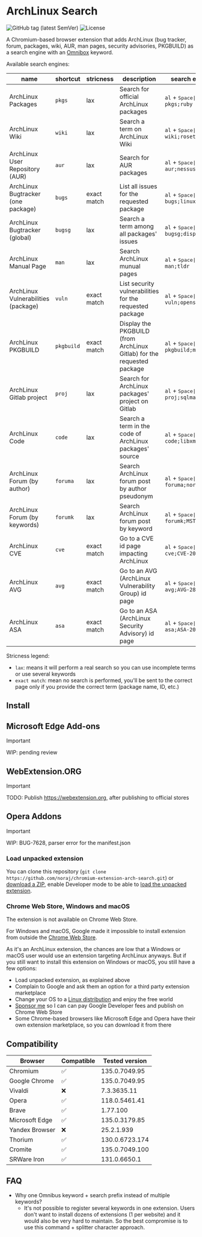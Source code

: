 # ArchLinux Search

![GitHub tag (latest SemVer)](https://img.shields.io/github/v/tag/noraj/chromium-extension-arch-search)
![License](https://img.shields.io/github/license/noraj/chromium-extension-arch-search)

A Chromium-based browser extension that adds ArchLinux (bug tracker, forum, packages, wiki, AUR, man pages, security
advisories, PKGBUILD) as a search engine with an [Omnibox](https://developer.chrome.com/docs/extensions/reference/api/omnibox) keyword.

Available search engines:

name                                | shortcut   | stricness   | description                                                            | search example
------------------------------------|------------|-------------|------------------------------------------------------------------------|---------------
ArchLinux Packages                  | `pkgs`     | lax         | Search for official ArchLinux packages                                 | `al` + <kbd>Space\|Tab</kbd> + `pkgs;ruby`
ArchLinux Wiki                      | `wiki`     | lax         | Search a term on ArchLinux Wiki                                        | `al` + <kbd>Space\|Tab</kbd> + `wiki;rosetta`
ArchLinux User Repository (AUR)     | `aur`      | lax         | Search for AUR packages                                                | `al` + <kbd>Space\|Tab</kbd> + `aur;nessus`
ArchLinux Bugtracker (one package)  | `bugs`     | exact match | List all issues for the requested package                              | `al` + <kbd>Space\|Tab</kbd> + `bugs;linux-lts`
ArchLinux Bugtracker (global)       | `bugsg`    | lax         | Search a term among all packages' issues                               | `al` + <kbd>Space\|Tab</kbd> + `bugsg;displayport`
ArchLinux Manual Page               | `man`      | lax         | Search ArchLinux munual pages                                          | `al` + <kbd>Space\|Tab</kbd> + `man;tldr`
ArchLinux Vulnerabilities (package) | `vuln`     | exact match | List security vulnerabilities for the requested package                | `al` + <kbd>Space\|Tab</kbd> + `vuln;openssh`
ArchLinux PKGBUILD                  | `pkgbuild` | exact match | Display the PKGBUILD (from ArchLinux Gitlab) for the requested package | `al` + <kbd>Space\|Tab</kbd> + `pkgbuild;metasploit`
ArchLinux Gitlab project            | `proj`     | lax         | Search for ArchLinux packages' project on Gitlab                       | `al` + <kbd>Space\|Tab</kbd> + `proj;sqlmap`
ArchLinux Code                      | `code`     | lax         | Search a term in the code of ArchLinux packages' source                | `al` + <kbd>Space\|Tab</kbd> + `code;libxml`
ArchLinux Forum (by author)         | `foruma`   | lax         | Search ArchLinux forum post by author pseudonym                        | `al` + <kbd>Space\|Tab</kbd> + `foruma;noraj2`
ArchLinux Forum (by keywords)       | `forumk`   | lax         | Search ArchLinux forum post by keyword                                 | `al` + <kbd>Space\|Tab</kbd> + `forumk;MST`
ArchLinux CVE                       | `cve`      | exact match | Go to a CVE id page impacting ArchLinux                                | `al` + <kbd>Space\|Tab</kbd> + `cve;CVE-2021-38371`
ArchLinux AVG                       | `avg`      | exact match | Go to an AVG (ArchLinux Vulnerability Group) id page                   | `al` + <kbd>Space\|Tab</kbd> + `avg;AVG-2843`
ArchLinux ASA                       | `asa`      | exact match | Go to an ASA (ArchLinux Security Advisory) id page                     | `al` + <kbd>Space\|Tab</kbd> + `asa;ASA-202403-1`

Stricness legend:

- `lax`: means it will perform a real search so you can use incomplete terms or use several keywords
- `exact match`: mean no search is performed, you'll be sent to the correct page only if you provide the correct term (package name, ID, etc.)

## Install

## Microsoft Edge Add-ons

> [!IMPORTANT]
> WIP: pending review

## WebExtension.ORG

> [!IMPORTANT]
> TODO: Publish https://webextension.org, after publishing to official stores

## Opera Addons

> [!IMPORTANT]
> WIP: BUG-7628, parser error for the manifest.json

### Load unpacked extension

You can clone this repository (`git clone https://github.com/noraj/chromium-extension-arch-search.git`) or [download a ZIP](https://github.com/noraj/chromium-extension-arch-search/archive/refs/heads/master.zip), enable Developer mode to be able to [load the unpacked extension](https://developer.chrome.com/docs/extensions/get-started/tutorial/hello-world#load-unpacked).

### Chrome Web Store, Windows and macOS

The extension is not available on Chrome Web Store.

For Windows and macOS, Google made it impossible to install extension from outside the [Chrome Web Store](https://chromewebstore.google.com/).

As it's an ArchLinux extension, the chances are low that a Windows or macOS user would use an extension targeting ArchLinux anyways. But if you still want to install this extension on Windows or macOS, you still have a few options:

- Load unpacked extension, as explained above
- Complain to Google and ask them an option for a third party extension marketplace
- Change your OS to a [Linux distribution](https://distrowatch.com) and enjoy the free world
- [Sponsor me](https://github.com/sponsors/noraj) so I can can pay Google Developer fees and publish on Chrome Web Store
- Some Chrome-based browsers like Microsoft Edge and Opera have their own extension marketplace, so you can download it from there

## Compatibility

Browser        | Compatible | Tested version
---------------|------------|---------------
Chromium       | ✅          | 135.0.7049.95
Google Chrome  | ✅          | 135.0.7049.95
Vivaldi        | ❌          | 7.3.3635.11
Opera          | ✅          | 118.0.5461.41
Brave          | ✅          | 1.77.100
Microsoft Edge | ✅          | 135.0.3179.85
Yandex Browser | ❌          | 25.2.1.939
Thorium        | ✅          | 130.0.6723.174
Cromite        | ✅          | 135.0.7049.100
SRWare Iron    | ✅          | 131.0.6650.1

## FAQ

- Why one Omnibus keyword + search prefix instead of multiple keywords?
  - It's not possible to register several keywords in one extension. Users don't want to install dozens of extensions (1 per website) and it would also be very hard to maintain. So the best compromise is to use this command + splitter character approach.
